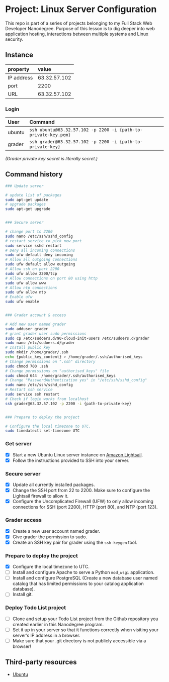# Project: Linux Server Configuration

This repo is part of a series of projects belonging to my Full Stack Web Developer Nanodegree. Purpose of this lesson is to dig deeper into web application hosting, interactions between multiple systems and Linux security.

## Instance

| property   | value        |
| :--------- | :----------- |
| IP address | 63.32.57.102 |
| port       | 2200         |
| URL        | 63.32.57.102 |

### Login

| User   | Command                                                        |
| :----- | :------------------------------------------------------------- |
| ubuntu | `ssh ubuntu@63.32.57.102 -p 2200 -i {path-to-private-key.pem}` |
| grader | `ssh grader@63.32.57.102 -p 2200 -i {path-to-private-key}`     |

_(Grader private key secret is literally secret.)_

## Command history

```bash
### Update server

# update list of packages
sudo apt-get update 
# upgrade packages
sudo apt-get upgrade


### Secure server

# change port to 2200
sudo nano /etc/ssh/sshd_config 				
# restart service to pick new port
sudo service sshd restart 				
# Deny all incoming connections		
sudo ufw default deny incoming 	
# Allow all outgoing connections			
sudo ufw default allow outgoing 		
# Allow ssh on port 2200	
sudo ufw allow 2200/tcp						
# Allow connections on port 80 using http			
sudo ufw allow www										
# Allow ntp connections
sudo ufw allow ntp								
# Enable ufw
sudo ufw enable


### Grader account & access

# Add new user named grader
sudo adduser grader
# grant grader user sudo permissions
sudo cp /etc/sudoers.d/90-cloud-init-users /etc/sudoers.d/grader
sudo nano /etc/sudoers.d/grader
# Install public key 
sudo mkdir /home/grader/.ssh
echo {public_key_content} > /home/grader/.ssh/authorised_keys
# Change permissions on ".ssh" directory
sudo chmod 700 .ssh
# Change permissions on "authorised_keys" file
sudo chmod 644  /home/grader/.ssh/authorised_keys
# Change "PasswordAuthentication yes" in "/etc/ssh/sshd_config"
sudo nano /etc/ssh/sshd_config
# Restart ssh service
sudo service ssh restart
# Check if login works from localhost
ssh grader@63.32.57.102 -p 2200 -i {path-to-private-key}


### Prepare to deploy the project

# Configure the local timezone to UTC.
sudo timedatectl set-timezone UTC
```

### Get server

-   [x]  Start a new Ubuntu Linux server instance on [Amazon Lightsail](https://aws.amazon.com/de/lightsail/).
-   [x]  Follow the instructions provided to SSH into your server.

### Secure server

-   [x]  Update all currently installed packages.
-   [x]  Change the SSH port from 22 to 2200. Make sure to configure the Lightsail firewall to allow it.
-   [x]  Configure the Uncomplicated Firewall (UFW) to only allow incoming connections for SSH (port 2200), HTTP (port 80), and NTP (port 123).

### Grader access

-   [x]  Create a new user account named grader.
-   [x]  Give grader the permission to sudo.
-   [x]  Create an SSH key pair for grader using the `ssh-keygen` tool.

### Prepare to deploy the project

-   [x]  Configure the local timezone to UTC.
-   [ ]  Install and configure Apache to serve a Python `mod_wsgi` application.
-   [ ]  Install and configure PostgreSQL (Create a new database user named catalog that has limited permissions to your catalog application database).
-   [ ]  Install git.

### Deploy Todo List project

-   [ ]  Clone and setup your Todo List project from the Github repository you created earlier in this Nanodegree program.
-   [ ]  Set it up in your server so that it functions correctly when visiting your server’s IP address in a browser. 
-   [ ]  Make sure that your .git directory is not publicly accessible via a browser!

## Third-party resources

-   [Ubuntu](http://releases.ubuntu.com/16.04/)
